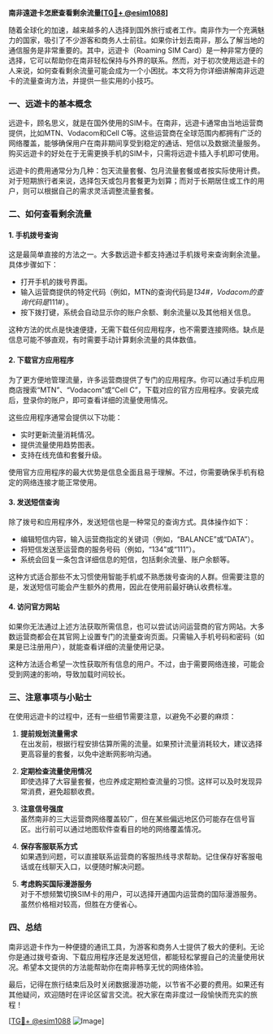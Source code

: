 **南非遠遊卡怎麽查看剩余流量[[TG💪+ @esim1088](https://t.me/s/esim1088)]**

随着全球化的加速，越来越多的人选择到国外旅行或者工作。南非作为一个充满魅力的国家，吸引了不少游客和商务人士前往。如果你计划去南非，那么了解当地的通信服务是非常重要的。其中，远遊卡（Roaming SIM Card）是一种非常方便的选择，它可以帮助你在南非轻松保持与外界的联系。然而，对于初次使用远遊卡的人来说，如何查看剩余流量可能会成为一个小困扰。本文将为你详细讲解南非远遊卡的流量查询方法，并提供一些实用的小技巧。

### **一、远遊卡的基本概念**

远遊卡，顾名思义，就是在国外使用的SIM卡。在南非，远遊卡通常由当地运营商提供，比如MTN、Vodacom和Cell C等。这些运营商在全球范围内都拥有广泛的网络覆盖，能够确保用户在南非期间享受到稳定的通话、短信以及数据流量服务。购买远遊卡的好处在于无需更换手机的SIM卡，只需将远遊卡插入手机即可使用。

远遊卡的费用通常分为几种：包天流量套餐、包月流量套餐或者按实际使用计费。对于短期旅行者来说，选择包天或包月套餐更为划算；而对于长期居住或工作的用户，则可以根据自己的需求灵活调整流量套餐。

### **二、如何查看剩余流量**

#### **1. 手机拨号查询**
这是最简单直接的方法之一。大多数远遊卡都支持通过手机拨号来查询剩余流量。具体步骤如下：

- 打开手机的拨号界面。
- 输入运营商提供的特定代码（例如，MTN的查询代码是*134#，Vodacom的查询代码是*111#）。
- 按下拨打键，系统会自动显示你的账户余额、剩余流量以及其他相关信息。

这种方法的优点是快速便捷，无需下载任何应用程序，也不需要连接网络。缺点是信息可能不够直观，有时需要手动计算剩余流量的具体数值。

#### **2. 下载官方应用程序**
为了更方便地管理流量，许多运营商提供了专门的应用程序。你可以通过手机应用商店搜索“MTN”、“Vodacom”或“Cell C”，下载对应的官方应用程序。安装完成后，登录你的账户，即可查看详细的流量使用情况。

这些应用程序通常会提供以下功能：
- 实时更新流量消耗情况。
- 提供流量使用趋势图表。
- 支持在线充值和套餐升级。

使用官方应用程序的最大优势是信息全面且易于理解。不过，你需要确保手机有稳定的网络连接才能正常使用。

#### **3. 发送短信查询**
除了拨号和应用程序外，发送短信也是一种常见的查询方式。具体操作如下：

- 编辑短信内容，输入运营商指定的关键词（例如，“BALANCE”或“DATA”）。
- 将短信发送至运营商的服务号码（例如，“134”或“111”）。
- 系统会回复一条包含详细信息的短信，包括剩余流量、账户余额等。

这种方式适合那些不太习惯使用智能手机或不熟悉拨号查询的人群。但需要注意的是，发送短信可能会产生额外的费用，因此在使用前最好确认收费标准。

#### **4. 访问官方网站**
如果你无法通过上述方法获取所需信息，也可以尝试访问运营商的官方网站。大多数运营商都会在其官网上设置专门的流量查询页面。只需输入手机号码和密码（如果是已注册用户），就能查看详细的流量使用记录。

这种方法适合希望一次性获取所有信息的用户。不过，由于需要网络连接，可能会受到网速的影响，导致加载时间较长。

### **三、注意事项与小贴士**

在使用远遊卡的过程中，还有一些细节需要注意，以避免不必要的麻烦：

1. **提前规划流量需求**  
   在出发前，根据行程安排估算所需的流量。如果预计流量消耗较大，建议选择更高容量的套餐，以免中途断网影响沟通。

2. **定期检查流量使用情况**  
   即使选择了大容量套餐，也应养成定期检查流量的习惯。这样可以及时发现异常消费，避免超额收费。

3. **注意信号强度**  
   虽然南非的三大运营商网络覆盖较广，但在某些偏远地区仍可能存在信号盲区。出行前可以通过地图软件查看目的地的网络覆盖情况。

4. **保存客服联系方式**  
   如果遇到问题，可以直接联系运营商的客服热线寻求帮助。记住保存好客服电话或在线聊天入口，以便随时解决问题。

5. **考虑购买国际漫游服务**  
   对于不想频繁切换SIM卡的用户，可以选择开通国内运营商的国际漫游服务。虽然价格相对较高，但胜在方便省心。

### **四、总结**

南非远遊卡作为一种便捷的通讯工具，为游客和商务人士提供了极大的便利。无论你是通过拨号查询、下载应用程序还是发送短信，都能轻松掌握自己的流量使用状况。希望本文提供的方法能帮助你在南非畅享无忧的网络体验。

最后，记得在旅行结束后及时关闭数据漫游功能，以节省不必要的费用。如果还有其他疑问，欢迎随时在评论区留言交流。祝大家在南非度过一段愉快而充实的旅程！

[[TG💪+ @esim1088](https://t.me/s/esim1088) ![Image](https://i.postimg.cc/4NQfJmqS/Snipaste-2025-05-13-00-14-12.png)]